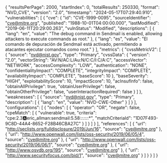 {
  "resultsPerPage": 2000,
  "startIndex": 0,
  "totalResults": 250330,
  "format": "NVD_CVE",
  "version": "2.0",
  "timestamp": "2024-05-17T07:29:40.910",
  "vulnerabilities": [
    {
      "cve": {
        "id": "CVE-1999-0095",
        "sourceIdentifier": "cve@mitre.org",
        "published": "1988-10-01T04:00:00.000",
        "lastModified": "2019-06-11T20:29:00.263",
        "vulnStatus": "Modified",
        "descriptions": [
          {
            "lang": "en",
            "value": "The debug command in Sendmail is enabled, allowing attackers to execute commands as root."
          },
          {
            "lang": "es",
            "value": "El comando de depuración de Sendmail está activado, permitiendo a atacantes ejecutar comandos como root."
          }
        ],
        "metrics": {
          "cvssMetricV2": [
            {
              "source": "nvd@nist.gov",
              "type": "Primary",
              "cvssData": {
                "version": "2.0",
                "vectorString": "AV:N/AC:L/Au:N/C:C/I:C/A:C",
                "accessVector": "NETWORK",
                "accessComplexity": "LOW",
                "authentication": "NONE",
                "confidentialityImpact": "COMPLETE",
                "integrityImpact": "COMPLETE",
                "availabilityImpact": "COMPLETE",
                "baseScore": 10
              },
              "baseSeverity": "HIGH",
              "exploitabilityScore": 10,
              "impactScore": 10,
              "acInsufInfo": false,
              "obtainAllPrivilege": true,
              "obtainUserPrivilege": false,
              "obtainOtherPrivilege": false,
              "userInteractionRequired": false
            }
          ]
        },
        "weaknesses": [
          {
            "source": "nvd@nist.gov",
            "type": "Primary",
            "description": [
              {
                "lang": "en",
                "value": "NVD-CWE-Other"
              }
            ]
          }
        ],
        "configurations": [
          {
            "nodes": [
              {
                "operator": "OR",
                "negate": false,
                "cpeMatch": [
                  {
                    "vulnerable": true,
                    "criteria": "cpe:2.3:a:eric_allman:sendmail:5.58:*:*:*:*:*:*:*",
                    "matchCriteriaId": "1D07F493-9C8D-44A4-8652-F28B46CBA27C"
                  }
                ]
              }
            ]
          }
        ],
        "references": [
          {
            "url": "http://seclists.org/fulldisclosure/2019/Jun/16",
            "source": "cve@mitre.org"
          },
          {
            "url": "http://www.openwall.com/lists/oss-security/2019/06/05/4",
            "source": "cve@mitre.org"
          },
          {
            "url": "http://www.openwall.com/lists/oss-security/2019/06/06/1",
            "source": "cve@mitre.org"
          },
          {
            "url": "http://www.osvdb.org/195",
            "source": "cve@mitre.org"
          },
          {
            "url": "http://www.securityfocus.com/bid/1",
            "source": "cve@mitre.org"
          }
        ]
      }
    }
  ]
}